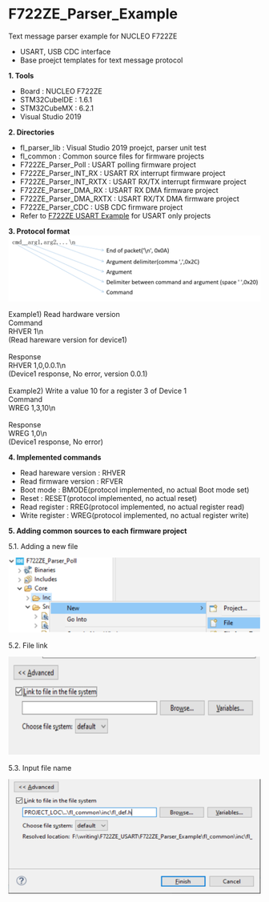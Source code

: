 # F722ZE_Parser_Example
Text message parser example for NUCLEO F722ZE
- USART, USB CDC interface
- Base proejct templates for text message protocol

**1. Tools**
- Board : NUCLEO F722ZE
- STM32CubeIDE : 1.6.1
- STM32CubeMX : 6.2.1
- Visual Studio 2019

**2. Directories**
- fl_parser_lib : Visual Studio 2019 proejct, parser unit test
- fl_common : Common source files for firmware projects
- F722ZE_Parser_Poll : USART polling firmware project
- F722ZE_Parser_INT_RX : USART RX interrupt firmware project
- F722ZE_Parser_INT_RXTX : USART RX/TX interrupt firmware project
- F722ZE_Parser_DMA_RX : USART RX DMA firmware project
- F722ZE_Parser_DMA_RXTX : USART RX/TX DMA firmware project
- F722ZE_Parser_CDC : USB CDC firmware project
- Refer to [F722ZE USART Example](https://github.com/heecheol-jung/F722ZE_USART_Example) for USART only projects

**3. Protocol format**
![](https://github.com/heecheol-jung/F722ZE_Parser_Example/blob/main/pictures/command_format.png)

Example1) Read hardware version</br>
Command</br>
RHVER 1\n</br>
(Read hareware version for device1)</br>
</br>
Response</br>
RHVER 1,0,0.0.1\n</br>
(Device1 response, No error, version 0.0.1)</br>
</br>
Example2) Write a value 10 for a register 3 of Device 1</br>
Command</br>
WREG 1,3,10\n</br>
</br>
Response</br>
WREG 1,0\n</br>
(Device1 response, No error)</br>

**4. Implemented commands**
- Read hareware version : RHVER
- Read firmware version : RFVER
- Boot mode : BMODE(protocol implemented, no actual Boot mode set)
- Reset : RESET(protocol implemented, no actual reset)
- Read register : RREG(protocol implemented, no actual register read)
- Write register : WREG(protocol implemented, no actual register write)

**5. Adding common sources to each firmware project**

5.1. Adding a new file

![](https://github.com/heecheol-jung/F722ZE_Parser_Example/blob/main/pictures/new_file.png)

5.2. File link

![](https://github.com/heecheol-jung/F722ZE_Parser_Example/blob/main/pictures/link_to_file_system.png)

5.3. Input file name

![](https://github.com/heecheol-jung/F722ZE_Parser_Example/blob/main/pictures/input_file_name.png)

